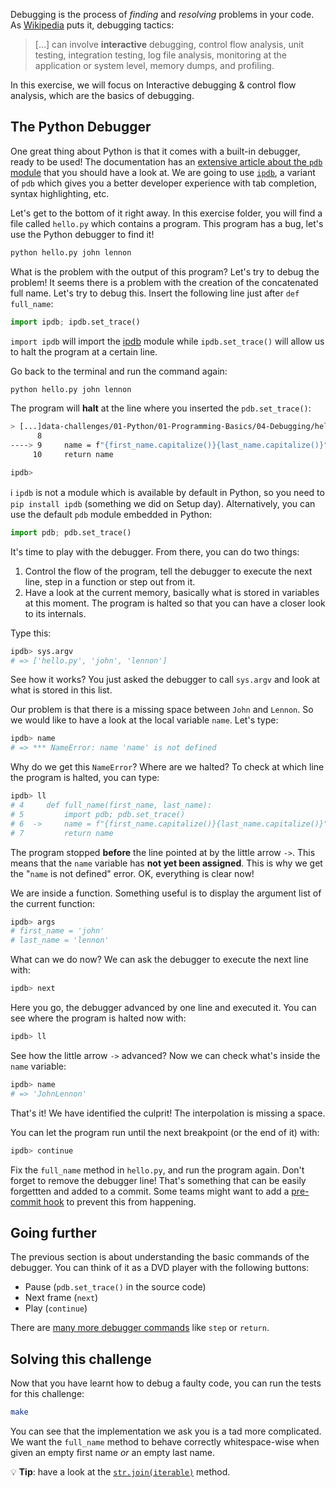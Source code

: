 Debugging is the process of _finding_ and _resolving_ problems in your code. As [Wikipedia](https://en.wikipedia.org/wiki/Debugging) puts it, debugging tactics:

> [...] can involve **interactive** debugging, control flow analysis, unit testing, integration testing, log file analysis, monitoring at the application or system level, memory dumps, and profiling.

In this exercise, we will focus on Interactive debugging & control flow analysis, which are the basics of debugging.

## The Python Debugger

One great thing about Python is that it comes with a built-in debugger, ready to be used! The documentation has an [extensive article about the `pdb` module](https://docs.python.org/3/library/pdb.html) that you should have a look at. We are going to use [`ipdb`](https://pypi.org/project/ipdb/), a variant of `pdb` which gives you a better developer experience with tab completion, syntax highlighting, etc.

Let's get to the bottom of it right away. In this exercise folder, you will find a file called `hello.py` which contains a program. This program has a bug, let's use the Python debugger to find it!

```bash
python hello.py john lennon
```

What is the problem with the output of this program? Let's try to debug the problem! It seems there is a problem with the creation of the concatenated full name. Let's try to debug this. Insert the following line just after `def full_name`:

```python
import ipdb; ipdb.set_trace()
```

`import ipdb` will import the [ipdb](https://pypi.org/project/ipdb/) module while `ipdb.set_trace()` will allow us to halt the program at a certain line.

Go back to the terminal and run the command again:

```bash
python hello.py john lennon
```

The program will **halt** at the line where you inserted the `pdb.set_trace()`:

```bash
> [...]data-challenges/01-Python/01-Programming-Basics/04-Debugging/hello.py(9)full_name()
      8
----> 9     name = f"{first_name.capitalize()}{last_name.capitalize()}"
     10     return name

ipdb>
```

ℹ️ `ipdb` is not a module which is available by default in Python, so you need to `pip install ipdb` (something we did on Setup day). Alternatively, you can use the default `pdb` module embedded in Python:

```python
import pdb; pdb.set_trace()
```

It's time to play with the debugger. From there, you can do two things:

1. Control the flow of the program, tell the debugger to execute the next line, step in a function or step out from it.
2. Have a look at the current memory, basically what is stored in variables at this moment. The program is halted so that you can have a closer look to its internals.

Type this:

```bash
ipdb> sys.argv
# => ['hello.py', 'john', 'lennon']
```

See how it works? You just asked the debugger to call `sys.argv` and look at what is stored in this list.

Our problem is that there is a missing space between `John` and `Lennon`. So we would like to have a look at the local variable `name`. Let's type:

```bash
ipdb> name
# => *** NameError: name 'name' is not defined
```

Why do we get this `NameError`? Where are we halted? To check at which line the program is halted, you can type:

```bash
ipdb> ll
# 4     def full_name(first_name, last_name):
# 5         import pdb; pdb.set_trace()
# 6  ->     name = f"{first_name.capitalize()}{last_name.capitalize()}"
# 7         return name
```

The program stopped **before** the line pointed at by the little arrow `->`. This means that the `name` variable has **not yet been assigned**. This is why we get the "`name` is not defined" error. OK, everything is clear now!

We are inside a function. Something useful is to display the argument list of the current function:

```bash
ipdb> args
# first_name = 'john'
# last_name = 'lennon'
```

What can we do now? We can ask the debugger to execute the next line with:

```bash
ipdb> next
```

Here you go, the debugger advanced by one line and executed it. You can see where the program is halted now with:

```bash
ipdb> ll
```

See how the little arrow `->` advanced? Now we can check what's inside the `name` variable:

```bash
ipdb> name
# => 'JohnLennon'
```

That's it! We have identified the culprit! The interpolation is missing a space.

You can let the program run until the next breakpoint (or the end of it) with:

```bash
ipdb> continue
```

Fix the `full_name` method in `hello.py`, and run the program again. Don't forget to remove the debugger line! That's something that can be easily forgettten and added to a commit. Some teams might want to add a [pre-commit hook](http://blog.keul.it/2013/11/no-more-pdbsettrace-committed-git-pre.html) to prevent this from happening.

## Going further

The previous section is about understanding the basic commands of the debugger. You can think of it as a DVD player with the following buttons:

- Pause (`pdb.set_trace()` in the source code)
- Next frame (`next`)
- Play (`continue`)

There are [many more debugger commands](https://docs.python.org/3/library/pdb.html#debugger-commands) like `step` or `return`.

## Solving this challenge

Now that you have learnt how to debug a faulty code, you can run the tests for this challenge:

```bash
make
```

You can see that the implementation we ask you is a tad more complicated. We want the `full_name` method to behave correctly whitespace-wise when given an empty first name _or_ an empty last name.

 💡 **Tip**: have a look at the [`str.join(iterable)`](https://docs.python.org/3.7/library/stdtypes.html?highlight=join#str.join) method.
